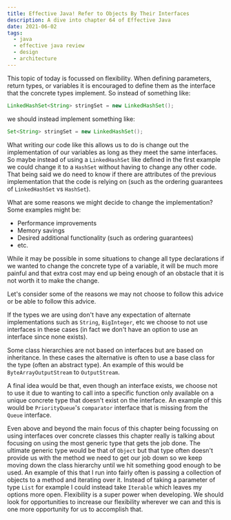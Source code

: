 ```yaml
---
title: Effective Java! Refer to Objects By Their Interfaces
description: A dive into chapter 64 of Effective Java
date: 2021-06-02
tags:
  - java
  - effective java review
  - design
  - architecture
---
```


This topic of today is focussed on flexibility. When defining parameters, return types, or variables it is encouraged to define them as the interface that the concrete types implement. So instead of something like:
```java
LinkedHashSet<String> stringSet = new LinkedHashSet();
```
we should instead implement something like:
```java
Set<String> stringSet = new LinkedHashSet();
```

What writing our code like this allows us to do is change out the implementation of our variables as long as they meet the same interfaces. So maybe instead of using a `LinkedHashSet` like defined in the first example we could change it to a `HashSet` without having to change any other code. That being said we do need to know if there are attributes of the previous implementation that the code is relying on (such as the ordering guarantees of `LinkedHashSet` vs `HashSet`).

What are some reasons we might decide to change the implementation? Some examples might be:
* Performance improvements
* Memory savings
* Desired additional functionality (such as ordering guarantees)
* etc.

While it may be possible in some situations to change all type declarations if we wanted to change the concrete type of a variable, it will be much more painful and that extra cost may end up being enough of an obstacle that it is not worth it to make the change. 

Let's consider some of the reasons we may not choose to follow this advice or be able to follow this advice.

If the types we are using don't have any expectation of alternate implementations such as `String`, `BigInteger`, etc we choose to not use interfaces in these cases (in fact we don't have an option to use an interface since none exists). 

Some class hierarchies are not based on interfaces but are based on inheritance. In these cases the alternative is often to use a base class for the type (often an abstract type). An example of this would be `ByteArrayOutputStream` to `OutputStream`.

A final idea would be that, even though an interface exists, we choose not to use it due to wanting to call into a specific function only available on a unique concrete type that doesn't exist on the interface. An example of this would be `PriorityQueue`'s `comparator` interface that is missing from the `Queue` interface.

Even above and beyond the main focus of this chapter being focussing on using interfaces over concrete classes this chapter really is talking about focusing on using the most generic type that gets the job done. The ultimate generic type would be that of `Object` but that type often doesn't provide us with the method we need to get our job down so we keep moving down the class hierarchy until we hit something good enough to be used. An example of this that I run into fairly often is passing a collection of objects to a method and iterating over it. Instead of taking a parameter of type `List` for example I could instead take `Iterable` which leaves my options more open. Flexibility is a super power when developing. We should look for opportunities to increase our flexibility wherever we can and this is one more opportunity for us to accomplish that. 